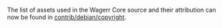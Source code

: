 The list of assets used in the Wagerr Core source and their attribution can now be found in [contrib/debian/copyright](../contrib/debian/copyright).
